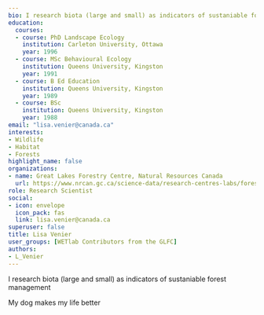 ```yaml
--- 
bio: I research biota (large and small) as indicators of sustaniable forest management
education:
  courses:
  - course: PhD Landscape Ecology
    institution: Carleton University, Ottawa
    year: 1996
  - course: MSc Behavioural Ecology
    institution: Queens University, Kingston
    year: 1991
  - course: B Ed Education
    institution: Queens University, Kingston
    year: 1989
  - course: BSc
    institution: Queens University, Kingston
    year: 1988
email: "lisa.venier@canada.ca"
interests:
- Wildlife
- Habitat
- Forests
highlight_name: false
organizations:
- name: Great Lakes Forestry Centre, Natural Resources Canada
  url: https://www.nrcan.gc.ca/science-data/research-centres-labs/forestry-research-centres/great-lakes-forestry-centre/13459
role: Research Scientist
social:
- icon: envelope
  icon_pack: fas
  link: lisa.venier@canada.ca
superuser: false
title: Lisa Venier
user_groups: [WETlab Contributors from the GLFC]
authors:
- L_Venier
---
```




I research biota (large and small) as indicators of sustaniable forest management

My dog makes my life better


